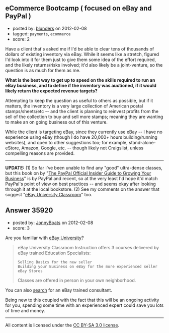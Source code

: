 ## eCommerce Bootcamp ( focused on eBay and PayPal )

- posted by: [blunders](https://stackexchange.com/users/-1/4764-blunders) on 2012-02-08
- tagged: `payments`, `ecommerce`
- score: 2

Have a client that's asked me if I'd be able to clear tens of thousands of dollars of existing inventory via eBay. While it seems like a stretch, figured I'd look into it for them just to give them some idea of the effort required, and the likely returns/risks involved; it'd also likely be a joint-venture, so the question is as much for them as me.

**What is the best way to get up to speed on the skills required to run an eBay business, and to define if the inventory was auctioned, if it would likely return the expected revenue targets?**

Attempting to keep the question as useful to others as possible, but if it matters, the inventory is a very large collection of American postal stamps/sheets/etc -- and the client is planning to reinvest profits from the sell of the collection to buy and sell more stamps; meaning they are wanting to make an on going business out of this venture.

While the client is targeting eBay, since they currently use eBay -- I have no experience using eBay (though I do have 20,000+ hours building/running websites), and open to other suggestions too; for example, stand-alone-eStore, Amazon, Google, etc. -- though likely not Craigslist, unless compelling reasons are provided.
_________
**UPDATE:** (1) So far I've been unable to find any "good" ultra-dense classes, but this book on by "[The PayPal Official Insider Guide to Growing Your Business][1]" is by PayPal and recent, so at the very least I'd hope it'd match PayPal's point of view on best practices -- and seems okay after looking through it at the local bookstore. (2) See my comments on the answer that suggest "[eBay University Classroom][2]"
 too.


  [1]: http://www.amazon.com/PayPal-Official-Insider-Growing-Business/dp/0321768523
  [2]: http://answers.onstartups.com/a/35920/4764


## Answer 35920

- posted by: [JonnyBoats](https://stackexchange.com/users/-1/3100-jonnyboats) on 2012-02-08
- score: 3

<p>Are you familiar with <a href="http://pages.ebay.com/sellerinformation/howtosell/university.html" rel="nofollow">eBay University</a>?</p>

<blockquote>
  <p>eBay University Classroom Instruction offers 3 courses delivered by
  eBay trained Education Specialists:</p>

<pre><code>Selling Basics for the new seller
Building your Business on eBay for the more experienced seller
eBay Stores
</code></pre>
  
  <p>Classes are offered in person in your own neighborhood.</p>
</blockquote>

<p>You can also <a href="http://www.poweru.net/ebay/student/searchIndex.asp" rel="nofollow">search</a> for an eBay trained consultant.</p>

<p>Being new to this coupled with the fact that this will be an ongoing activity for you, spending some time with an experienced expert could save you lots of time and money.</p>




---

All content is licensed under the [CC BY-SA 3.0 license](https://creativecommons.org/licenses/by-sa/3.0/).
